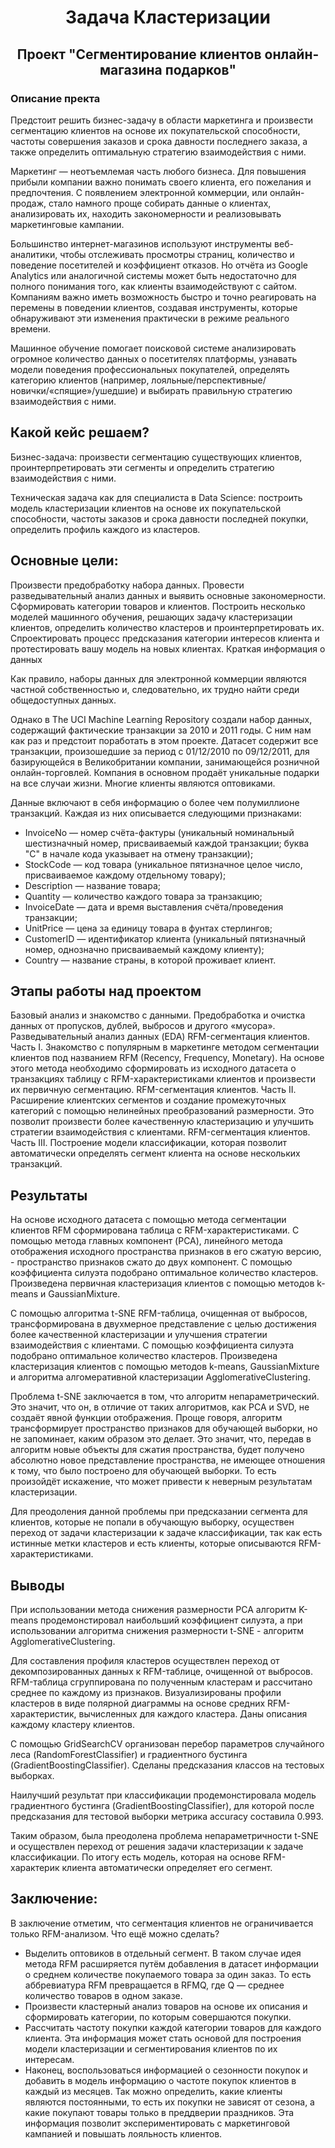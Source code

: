 # <CENTER> Задача Кластеризации
## <CENTER> Проект "Сегментирование клиентов онлайн-магазина подарков"


### Описание пректа

Предстоит решить бизнес-задачу в области маркетинга и произвести сегментацию клиентов на основе их покупательской способности, частоты совершения заказов и срока давности последнего заказа, а также определить оптимальную стратегию взаимодействия с ними.

Маркетинг — неотъемлемая часть любого бизнеса. Для повышения прибыли компании важно понимать своего клиента, его пожелания и предпочтения. С появлением электронной коммерции, или онлайн-продаж, стало намного проще собирать данные о клиентах, анализировать их, находить закономерности и реализовывать маркетинговые кампании.

Большинство интернет-магазинов используют инструменты веб-аналитики, чтобы отслеживать просмотры страниц, количество и поведение посетителей и коэффициент отказов. Но отчёта из Google Analytics или аналогичной системы может быть недостаточно для полного понимания того, как клиенты взаимодействуют с сайтом. Компаниям важно иметь возможность быстро и точно реагировать на перемены в поведении клиентов, создавая инструменты, которые обнаруживают эти изменения практически в режиме реального времени.

Машинное обучение помогает поисковой системе анализировать огромное количество данных о посетителях платформы, узнавать модели поведения профессиональных покупателей, определять категорию клиентов (например, лояльные/перспективные/новички/«спящие»/ушедшие) и выбирать правильную стратегию взаимодействия с ними.


## Какой кейс решаем?

Бизнес-задача: произвести сегментацию существующих клиентов, проинтерпретировать эти сегменты и определить стратегию взаимодействия с ними.

Техническая задача как для специалиста в Data Science: построить модель кластеризации клиентов на основе их покупательской способности, частоты заказов и срока давности последней покупки, определить профиль каждого из кластеров.

## Основные цели:

Произвести предобработку набора данных.
Провести разведывательный анализ данных и выявить основные закономерности.
Сформировать категории товаров и клиентов.
Построить несколько моделей машинного обучения, решающих задачу кластеризации клиентов, определить количество кластеров и проинтерпретировать их.
Спроектировать процесс предсказания категории интересов клиента и протестировать вашу модель на новых клиентах.
Краткая информация о данных

Как правило, наборы данных для электронной коммерции являются частной собственностью и, следовательно, их трудно найти среди общедоступных данных.

Однако в The UCI Machine Learning Repository создали набор данных, содержащий фактические транзакции за 2010 и 2011 годы. С ним нам как раз и предстоит поработать в этом проекте. Датасет содержит все транзакции, произошедшие за период с 01/12/2010 по 09/12/2011, для базирующейся в Великобритании компании, занимающейся розничной онлайн-торговлей. Компания в основном продаёт уникальные подарки на все случаи жизни. Многие клиенты являются оптовиками.

Данные включают в себя информацию о более чем полумиллионе транзакций. Каждая из них описывается следующими признаками:

- InvoiceNo — номер счёта-фактуры (уникальный номинальный шестизначный номер, присваиваемый каждой транзакции; буква "C" в начале кода указывает на отмену транзакции);
- StockCode — код товара (уникальное пятизначное целое число, присваиваемое каждому отдельному товару);
- Description — название товара;
- Quantity — количество каждого товара за транзакцию;
- InvoiceDate — дата и время выставления счёта/проведения транзакции;
- UnitPrice — цена за единицу товара в фунтах стерлингов;
- CustomerID — идентификатор клиента (уникальный пятизначный номер, однозначно присваиваемый каждому клиенту);
- Country — название страны, в которой проживает клиент.


## Этапы работы над проектом

Базовый анализ и знакомство с данными.
Предобработка и очистка данных от пропусков, дублей, выбросов и другого «мусора».
Разведывательный анализ данных (EDA)
RFM-сегментация клиентов. Часть I. Знакомство с популярным в маркетинге методом сегментации клиентов под названием RFM (Recency, Frequency, Monetary). На основе этого метода необходимо сформировать из исходного датасета о транзакциях таблицу с RFM-характеристиками клиентов и произвести их первичную сегментацию.
RFM-сегментация клиентов. Часть II. Расширение клиентских сегментов и создание промежуточных категорий с помощью нелинейных преобразований размерности. Это позволит произвести более качественную кластеризацию и улучшить стратегии взаимодействия с клиентами.
RFM-сегментация клиентов. Часть III. Построение модели классификации, которая позволит автоматически определять сегмент клиента на основе нескольких транзакций.


## Результаты

На основе исходного датасета с помощью метода сегментации клиентов RFM сформирована таблица с RFM-характеристиками. С помощью метода главных компонент (PCA), линейного метода отображения исходного пространства признаков в его сжатую версию, - пространство признаков сжато до двух компонент. С помощью коэффициента силуэта подобрано оптимальное количество кластеров. Произведена первичная кластеризация клиентов с помощью методов k-means и GaussianMixture.

С помощью алгоритма t-SNE RFM-таблица, очищенная от выбросов, трансформирована в двухмерное представление с целью достижения более качественной кластеризации и улучшения стратегии взаимодействия с клиентами. С помощью коэффициента силуэта подобрано оптимальное количество кластеров. Произведена кластеризация клиентов с помощью методов k-means, GaussianMixture и алгоритма алгомеративной кластеризации AgglomerativeClustering.

Проблема t-SNE заключается в том, что алгоритм непараметрический. Это значит, что он, в отличие от таких алгоритмов, как PCA и SVD, не создаёт явной функции отображения. Проще говоря, алгоритм трансформирует пространство признаков для обучающей выборки, но не запоминает, каким образом это делает. Это значит, что, передав в алгоритм новые объекты для сжатия пространства, будет получено абсолютно новое представление пространства, не имеющее отношения к тому, что было построено для обучающей выборки. То есть произойдёт искажение, что может привести к неверным результатам кластеризации.

Для преодоления данной проблемы при предсказании сегмента для клиентов, которые не попали в обучающую выборку, осуществен переход от задачи кластеризации к задаче классификации, так как есть истинные метки кластеров и есть клиенты, которые описываются RFM-характеристиками.


## Выводы

При использовании метода снижения размерности PCA алгоритм K-means продемонстировал наибольший коэффициент силуэта, а при использовании алгоритма снижения размерности t-SNE - алгоритм AgglomerativeClustering.

Для составления профиля кластеров осуществлен переход от декомпозированных данных к RFM-таблице, очищенной от выбросов. RFM-таблица сгруппирована по полученным кластерам и рассчитано среднее по каждому из признаков. Визуализированы профили кластеров в виде полярной диаграммы на основе средних RFM-характеристик, вычисленных для каждого кластера. Даны описания каждому кластеру клиентов.

С помощью GridSearchCV организован перебор параметров случайного леса (RandomForestClassifier) и градиентного бустинга (GradientBoostingClassifier). Сделаны предсказания классов на тестовых выборках.

Наилучший результат при классификации продемонстировала модель градиентного бустинга (GradientBoostingClassifier), для которой после предсказания для тестовой выборки метрика accuracy составила 0.993.

Таким образом, была преодолена проблема непараметричности t-SNE и осуществлен переход от решения задачи кластеризации к задаче классификации. По итогу есть модель, которая на основе RFM-характерик клиента автоматически определяет его сегмент.

## Заключение:
В заключение отметим, что сегментация клиентов не ограничивается только RFM-анализом. Что ещё можно сделать?

- Выделить оптовиков в отдельный сегмент. В таком случае идея метода RFM расширяется путём добавления в датасет информации о среднем количестве покупаемого товара за один заказ. То есть аббревиатура RFM превращается в RFMQ, где Q — среднее количество товаров в одном заказе.
- Произвести кластерный анализ товаров на основе их описания и сформировать категории, по которым совершаются покупки.
- Рассчитать частоту покупки каждой категории товаров для каждого клиента. Эта информация может стать основой для построения модели кластеризации и сегментирования клиентов по их интересам.
- Наконец, воспользоваться информацией о сезонности покупок и добавить в модель информацию о частоте покупок клиентов в каждый из месяцев. Так можно определить, какие клиенты являются постоянными, то есть их покупки не зависят от сезона, а какие покупают товары только в преддверии праздников. Эта информация позволит экспериментировать с маркетинговой кампанией и повышать лояльность клиентов.
